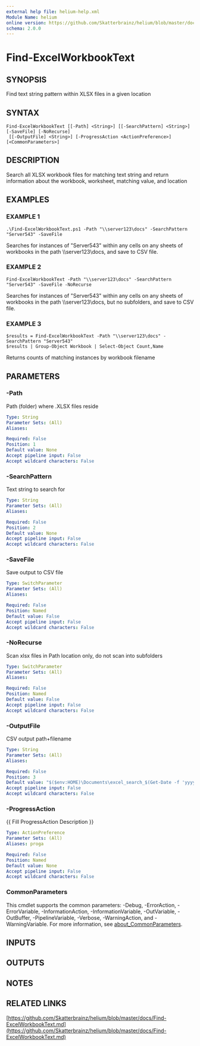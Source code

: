 ```yaml
---
external help file: helium-help.xml
Module Name: helium
online version: https://github.com/Skatterbrainz/helium/blob/master/docs/Find-ExcelWorkbookText.md
schema: 2.0.0
---
```


# Find-ExcelWorkbookText

## SYNOPSIS
Find text string pattern within XLSX files in a given location

## SYNTAX

```
Find-ExcelWorkbookText [[-Path] <String>] [[-SearchPattern] <String>] [-SaveFile] [-NoRecurse]
 [[-OutputFile] <String>] [-ProgressAction <ActionPreference>] [<CommonParameters>]
```

## DESCRIPTION
Search all XLSX workbook files for matching text string and return
information about the workbook, worksheet, matching value, and location

## EXAMPLES

### EXAMPLE 1
```
.\Find-ExcelWorkbookText.ps1 -Path "\\server123\docs" -SearchPattern "Server543" -SaveFile
```

Searches for instances of "Server543" within any cells on any sheets of workbooks in 
the path \\\\server123\docs, and save to CSV file.

### EXAMPLE 2
```
Find-ExcelWorkbookText -Path "\\server123\docs" -SearchPattern "Server543" -SaveFile -NoRecurse
```

Searches for instances of "Server543" within any cells on any sheets of workbooks in 
the path \\\\server123\docs, but no subfolders, and save to CSV file.

### EXAMPLE 3
```
$results = Find-ExcelWorkbookText -Path "\\server123\docs" -SearchPattern "Server543"
$results | Group-Object Workbook | Select-Object Count,Name
```

Returns counts of matching instances by workbook filename

## PARAMETERS

### -Path
Path (folder) where .XLSX files reside

```yaml
Type: String
Parameter Sets: (All)
Aliases:

Required: False
Position: 1
Default value: None
Accept pipeline input: False
Accept wildcard characters: False
```

### -SearchPattern
Text string to search for

```yaml
Type: String
Parameter Sets: (All)
Aliases:

Required: False
Position: 2
Default value: None
Accept pipeline input: False
Accept wildcard characters: False
```

### -SaveFile
Save output to CSV file

```yaml
Type: SwitchParameter
Parameter Sets: (All)
Aliases:

Required: False
Position: Named
Default value: False
Accept pipeline input: False
Accept wildcard characters: False
```

### -NoRecurse
Scan xlsx files in Path location only, do not scan into subfolders

```yaml
Type: SwitchParameter
Parameter Sets: (All)
Aliases:

Required: False
Position: Named
Default value: False
Accept pipeline input: False
Accept wildcard characters: False
```

### -OutputFile
CSV output path+filename

```yaml
Type: String
Parameter Sets: (All)
Aliases:

Required: False
Position: 3
Default value: "$($env:HOME)\Documents\excel_search_$(Get-Date -f 'yyyyMMddhhmm').csv"
Accept pipeline input: False
Accept wildcard characters: False
```

### -ProgressAction
{{ Fill ProgressAction Description }}

```yaml
Type: ActionPreference
Parameter Sets: (All)
Aliases: proga

Required: False
Position: Named
Default value: None
Accept pipeline input: False
Accept wildcard characters: False
```

### CommonParameters
This cmdlet supports the common parameters: -Debug, -ErrorAction, -ErrorVariable, -InformationAction, -InformationVariable, -OutVariable, -OutBuffer, -PipelineVariable, -Verbose, -WarningAction, and -WarningVariable. For more information, see [about_CommonParameters](http://go.microsoft.com/fwlink/?LinkID=113216).

## INPUTS

## OUTPUTS

## NOTES

## RELATED LINKS

[https://github.com/Skatterbrainz/helium/blob/master/docs/Find-ExcelWorkbookText.md](https://github.com/Skatterbrainz/helium/blob/master/docs/Find-ExcelWorkbookText.md)

